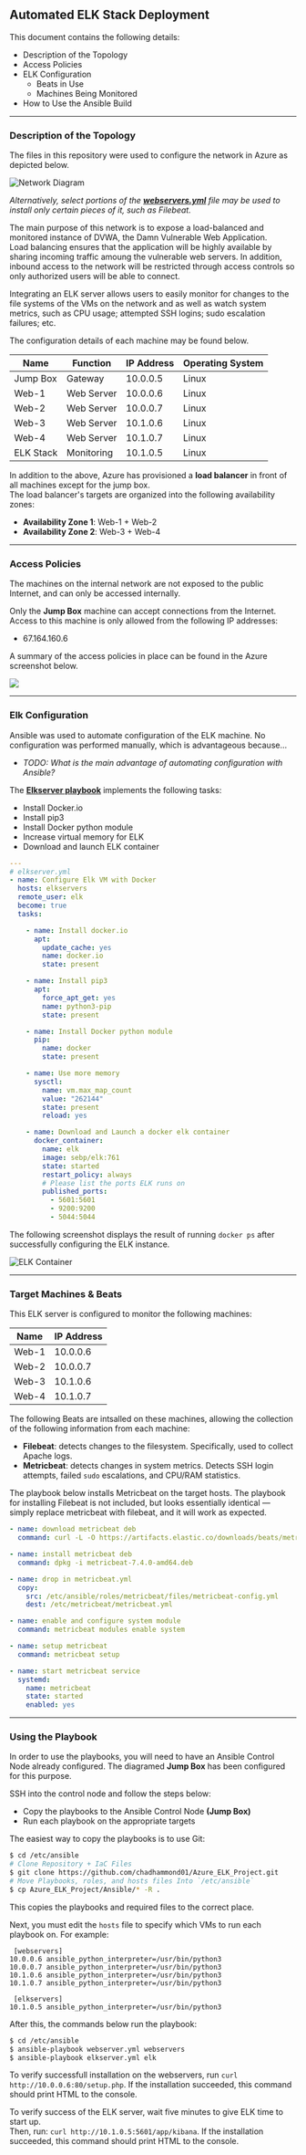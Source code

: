 ## Automated ELK Stack Deployment

This document contains the following details:
- Description of the Topology
- Access Policies
- ELK Configuration
  - Beats in Use
  - Machines Being Monitored
- How to Use the Ansible Build

---
### Description of the Topology

The files in this repository were used to configure the network in Azure as depicted below.

![Network Diagram](Diagrams/Azure%20Network%20Diagram.PNG)

_Alternatively, select portions of the **[webservers.yml](Ansible)** file may be used to install only certain pieces of it, such as Filebeat._

The main purpose of this network is to expose a load-balanced and monitored instance of DVWA, the Damn Vulnerable Web Application.  
Load balancing ensures that the application will be highly available by sharing incoming traffic amoung the vulnerable web servers. In addition, inbound access to the network will be restricted through access controls so only authorized users will be able to connect.

Integrating an ELK server allows users to easily monitor for changes to the file systems of the VMs on the network and as well as watch system metrics, such as CPU usage; attempted SSH logins; sudo escalation failures; etc.

The configuration details of each machine may be found below.

| Name      | Function   | IP Address | Operating System |
|-----------|------------|------------|------------------|
| Jump Box  | Gateway    | 10.0.0.5   | Linux            |
| Web-1     | Web Server | 10.0.0.6   | Linux            |
| Web-2     | Web Server | 10.0.0.7   | Linux            |
| Web-3     | Web Server | 10.1.0.6   | Linux            |
| Web-4     | Web Server | 10.1.0.7   | Linux            |
| ELK Stack | Monitoring | 10.1.0.5   | Linux            |

In addition to the above, Azure has provisioned a **load balancer** in front of all machines except for the jump box.  
The load balancer's targets are organized into the following availability zones:
- **Availability Zone 1**: Web-1 + Web-2
- **Availability Zone 2**: Web-3 + Web-4

---
### Access Policies

The machines on the internal network are not exposed to the public Internet, and can only be accessed internally.  

Only the **Jump Box** machine can accept connections from the Internet. Access to this machine is only allowed from the following IP addresses:
- 67.164.160.6

A summary of the access policies in place can be found in the Azure screenshot below.

![](Images/azurensgrules.PNG)

---
### Elk Configuration

Ansible was used to automate configuration of the ELK machine. No configuration was performed manually, which is advantageous because...
- _TODO: What is the main advantage of automating configuration with Ansible?_

The **[Elkserver playbook](Ansible/elkserver.yml)** implements the following tasks:
- Install Docker.io
- Install pip3
- Install Docker python module
- Increase virtual memory for ELK
- Download and launch ELK container

```yaml
---
# elkserver.yml
- name: Configure Elk VM with Docker
  hosts: elkservers
  remote_user: elk
  become: true
  tasks:

    - name: Install docker.io
      apt:
        update_cache: yes
        name: docker.io
        state: present

    - name: Install pip3
      apt:
        force_apt_get: yes
        name: python3-pip
        state: present

    - name: Install Docker python module
      pip:
        name: docker
        state: present

    - name: Use more memory
      sysctl:
        name: vm.max_map_count
        value: "262144"
        state: present
        reload: yes

    - name: Download and Launch a docker elk container
      docker_container:
        name: elk
        image: sebp/elk:761
        state: started
        restart_policy: always
        # Please list the ports ELK runs on
        published_ports:
          - 5601:5601
          - 9200:9200
          - 5044:5044
```

The following screenshot displays the result of running `docker ps` after successfully configuring the ELK instance.

![ELK Container](Images/elkdocker.PNG)

---
### Target Machines & Beats
This ELK server is configured to monitor the following machines:

| Name      | IP Address | 
|-----------|------------|
| Web-1     | 10.0.0.6   | 
| Web-2     | 10.0.0.7   | 
| Web-3     | 10.1.0.6   |
| Web-4     | 10.1.0.7   |

The following Beats are intsalled on these machines, allowing the collection of the following information from each machine:

- **Filebeat**: detects changes to the filesystem. Specifically, used to collect Apache logs.
- **Metricbeat**:  detects changes in system metrics. Detects SSH login attempts, failed `sudo` escalations, and CPU/RAM statistics.


The playbook below installs Metricbeat on the target hosts. The playbook for installing Filebeat is not included, but looks essentially identical — simply replace metricbeat with filebeat, and it will work as expected.

```yaml
- name: download metricbeat deb
  command: curl -L -O https://artifacts.elastic.co/downloads/beats/metricbeat/metricbeat-7.4.0-amd64.deb

- name: install metricbeat deb
  command: dpkg -i metricbeat-7.4.0-amd64.deb

- name: drop in metricbeat.yml
  copy:
    src: /etc/ansible/roles/metricbeat/files/metricbeat-config.yml
    dest: /etc/metricbeat/metricbeat.yml

- name: enable and configure system module
  command: metricbeat modules enable system

- name: setup metricbeat
  command: metricbeat setup

- name: start metricbeat service
  systemd:
    name: metricbeat
    state: started
    enabled: yes
 ```

---
### Using the Playbook
In order to use the playbooks, you will need to have an Ansible Control Node already configured. The diagramed **Jump Box** has been configured for this purpose. 

SSH into the control node and follow the steps below:
- Copy the playbooks to the Ansible Control Node **(Jump Box)**
- Run each playbook on the appropriate targets

The easiest way to copy the playbooks is to use Git:

```bash
$ cd /etc/ansible
# Clone Repository + IaC Files
$ git clone https://github.com/chadhammond01/Azure_ELK_Project.git
# Move Playbooks, roles, and hosts files Into `/etc/ansible`
$ cp Azure_ELK_Project/Ansible/* -R .
```

This copies the playbooks and required files to the correct place.

Next, you must edit the `hosts` file to specify which VMs to run each playbook on. For example:

```
 [webservers]
10.0.0.6 ansible_python_interpreter=/usr/bin/python3
10.0.0.7 ansible_python_interpreter=/usr/bin/python3
10.1.0.6 ansible_python_interpreter=/usr/bin/python3
10.1.0.7 ansible_python_interpreter=/usr/bin/python3

 [elkservers]
10.1.0.5 ansible_python_interpreter=/usr/bin/python3
```

After this, the commands below run the playbook:

 ```bash
 $ cd /etc/ansible
 $ ansible-playbook webserver.yml webservers
 $ ansible-playbook elkserver.yml elk
 ```
 
To verify successfull installation on the webservers, run `curl http://10.0.0.6:80/setup.php`. If the installation succeeded, this command should print HTML to the console.

To verify success of the ELK server, wait five minutes to give ELK time to start up.  
Then, run: `curl http://10.1.0.5:5601/app/kibana`. If the installation succeeded, this command should print HTML to the console.

